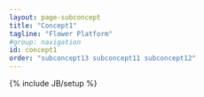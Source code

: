 ```yaml
---
layout: page-subconcept
title: "Concept1"
tagline: "Flower Platform"
#group: navigation
id: concept1
order: "subconcept13 subconcept11 subconcept12"
---
```

{% include JB/setup %}
